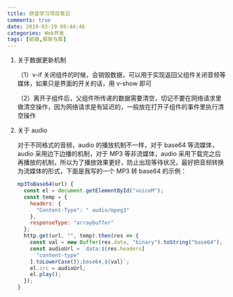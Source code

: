 ```yaml
---
title: 拼音学习项目笔记
comments: true
date: 2019-03-19 09:44:46
categories: Web开发
tags: [前端,框架与库]
---
```


1. 关于数据更新机制

   （1）v-if 关闭组件的时候，会销毁数据，可以用于实现返回父组件关闭音频等媒体，如果只是界面的开关的话，用 v-show 即可

   （2）离开子组件后，父组件所传递的数据需要清空，切记不要在网络请求里做清空操作，因为网络请求是有延迟的，一般放在打开子组件的事件里执行清空操作

2. 关于 audio

   对于不同格式的音频，audio 的播放机制不一样，对于 base64 等流媒体，audio 采用边下边播的机制，对于 MP3 等非流媒体，audio 采用下载完之后再播放的机制，所以为了播放效果更好，防止出现等待状况，最好把音频转换为流媒体的形式，下面是我写的一个 MP3 转 base64 的示例：

   ```js
   mp3ToBase64(url) {
     const el = document.getElementById("voiceM");
     const temp = {
       headers: {
         "Content-Type": " audio/mpeg3"
       },
       responseType: "arraybuffer"
     };
     http.get(url, "", temp).then(res => {
       const val = new Buffer(res.data, "binary").toString("base64");
       const audioUrl = `data:${res.headers[
         "content-type"
       ].toLowerCase()};base64,${val}`;
       el.src = audioUrl;
       el.play();
     });
   }
   ```
